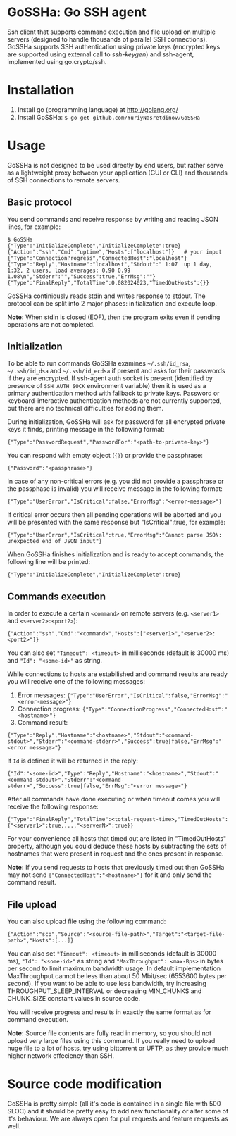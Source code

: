 GoSSHa: Go SSH agent
====================

Ssh client that supports command execution and file upload on multiple servers (designed to handle thousands of parallel SSH connections). GoSSHa supports SSH authentication using private keys (encrypted keys are supported using external call to *ssh-keygen*) and ssh-agent, implemented using go.crypto/ssh.

Installation
============

1. Install go (programming language) at http://golang.org/
2. Install GoSSHa: `$ go get github.com/YuriyNasretdinov/GoSSHa`

Usage
=====

GoSSHa is not designed to be used directly by end users, but rather serve as a lightweight proxy between your application (GUI or CLI) and thousands of SSH connections to remote servers.

## Basic protocol

You send commands and receive response by writing and reading JSON lines, for example:

```
$ GoSSHa
{"Type":"InitializeComplete","InitializeComplete":true}
{"Action":"ssh","Cmd":"uptime","Hosts":["localhost"]}   # your input
{"Type":"ConnectionProgress","ConnectedHost":"localhost"}
{"Type":"Reply","Hostname":"localhost","Stdout":" 1:07  up 1 day,  1:32, 2 users, load averages: 0.90 0.99 1.08\n","Stderr":"","Success":true,"ErrMsg":""}
{"Type":"FinalReply","TotalTime":0.082024023,"TimedOutHosts":{}}
```

GoSSHa continiously reads stdin and writes response to stdout. The protocol can be split into 2 major phases: initialization and execute loop.

**Note:** When stdin is closed (EOF), then the program exits even if pending operations are not completed.

## Initialization

To be able to run commands GoSSHa examines `~/.ssh/id_rsa`, `~/.ssh/id_dsa` and `~/.ssh/id_ecdsa` if present and asks for their passwords if they are encrypted. If ssh-agent auth socket is present (identified by presence of `SSH_AUTH_SOCK` environment variable) then it is used as a primary authentication method with fallback to private keys. Password or keyboard-interactive authentication methods are not currently supported, but there are no technical difficulties for adding them.

During initialization, GoSSHa will ask for password for all encrypted private keys it finds, printing message in the following format:

```
{"Type":"PasswordRequest","PasswordFor":"<path-to-private-key>"}
```

You can respond with empty object (`{}`) or provide the passphrase:

```
{"Password":"<passphrase>"}
```

In case of any non-critical errors (e.g. you did not provide a passphrase or the passphase is invalid) you will receive message in the following format:

```
{"Type":"UserError","IsCritical":false,"ErrorMsg":"<error-message>"}
```

If critical error occurs then all pending operations will be aborted and you will be presented with the same response but "IsCritical":true, for example:

```
{"Type":"UserError","IsCritical":true,"ErrorMsg":"Cannot parse JSON: unexpected end of JSON input"}
```

When GoSSHa finishes initialization and is ready to accept commands, the following line will be printed:

```
{"Type":"InitializeComplete","InitializeComplete":true}
```

## Commands execution

In order to execute a certain `<command>` on remote servers (e.g. `<server1>` and `<server2>:<port2>`):

```
{"Action":"ssh","Cmd":"<command>","Hosts":["<server1>","<server2>:<port2>"]}
```

You can also set `"Timeout": <timeout>` in milliseconds (default is 30000 ms) and `"Id": "<some-id>"` as string.

While connections to hosts are estabilished and command results are ready you will receive one of the following messages:

1. Error messages: `{"Type":"UserError","IsCritical":false,"ErrorMsg":"<error-message>"}`
2. Connection progress: `{"Type":"ConnectionProgress","ConnectedHost":"<hostname>"}`
3. Command result:

```
{"Type":"Reply","Hostname":"<hostname>","Stdout":"<command-stdout>","Stderr":"<command-stderr>","Success":true|false,"ErrMsg":"<error message>"}
```

If `Id` is defined it will be returned in the reply:

```
{"Id":"<some-id>","Type":"Reply","Hostname":"<hostname>","Stdout":"<command-stdout>","Stderr":"<command-stderr>","Success":true|false,"ErrMsg":"<error message>"}
```

After all commands have done executing or when timeout comes you will receive the following response:

```
{"Type":"FinalReply","TotalTime":<total-request-time>,"TimedOutHosts":{"<server1>":true,...,"<serverN>":true}}
```

For your convenience all hosts that timed out are listed in "TimedOutHosts" property, although you could deduce these hosts by subtracting the sets of hostnames that were present in request and the ones present in response.

**Note:** If you send requests to hosts that previously timed out then GoSSHa may not send `{"ConnectedHost":"<hostname>"}` for it and only send the command result.

## File upload

You can also upload file using the following command:

```
{"Action":"scp","Source":"<source-file-path>","Target":"<target-file-path>","Hosts":[...]}
```

You can also set `"Timeout": <timeout>` in milliseconds (default is 30000 ms), `"Id": "<some-id>"` as string and `"MaxThroughput": <max-Bps>` in bytes per second to limit maximum bandwidth usage. In default implementation MaxThroughput cannot be less than about 50 Mbit/sec (6553600 bytes per second). If you want to be able to use less bandwidth, try increasing THROUGHPUT_SLEEP_INTERVAL or decreasing MIN_CHUNKS and CHUNK_SIZE constant values in source code.

You will receive progress and results in exactly the same format as for command execution.

**Note:** Source file contents are fully read in memory, so you should not upload very large files using this command. If you really need to upload huge file to a lot of hosts, try using bittorrent or UFTP, as they provide much higher network effeciency than SSH.

Source code modification
========================

GoSSHa is pretty simple (all it's code is contained in a single file with 500 SLOC) and it should be pretty easy to add new functionality or alter some of it's behaviour. We are always open for pull requests and feature requests as well.
